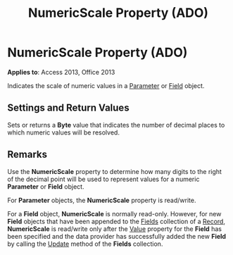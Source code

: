 ﻿---
title: NumericScale Property (ADO)
TOCTitle: NumericScale Property (ADO)
ms:assetid: 51b232d2-5bfd-521c-f4e9-65655ecc7c70
ms:mtpsurl: https://msdn.microsoft.com/library/JJ249263(v=office.15)
ms:contentKeyID: 48544824
ms.date: 09/18/2015
mtps_version: v=office.15
---

# NumericScale Property (ADO)


**Applies to**: Access 2013, Office 2013

Indicates the scale of numeric values in a [Parameter](parameter-object-ado.md) or [Field](field-object-ado.md) object.

## Settings and Return Values

Sets or returns a **Byte** value that indicates the number of decimal places to which numeric values will be resolved.

## Remarks

Use the **NumericScale** property to determine how many digits to the right of the decimal point will be used to represent values for a numeric **Parameter** or **Field** object.

For **Parameter** objects, the **NumericScale** property is read/write.

For a **Field** object, **NumericScale** is normally read-only. However, for new **Field** objects that have been appended to the [Fields](fields-collection-ado.md) collection of a [Record](record-object-ado.md), **NumericScale** is read/write only after the [Value](value-property-ado.md) property for the **Field** has been specified and the data provider has successfully added the new **Field** by calling the [Update](update-method-ado.md) method of the **Fields** collection.

